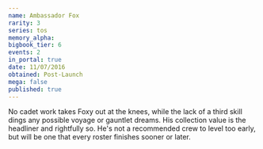 ```yaml
---
name: Ambassador Fox
rarity: 3
series: tos
memory_alpha:
bigbook_tier: 6
events: 2
in_portal: true
date: 11/07/2016
obtained: Post-Launch
mega: false
published: true
---
```


No cadet work takes Foxy out at the knees, while the lack of a third skill dings any possible voyage or gauntlet dreams. His collection value is the headliner and rightfully so. He's not a recommended crew to level too early, but will be one that every roster finishes sooner or later.

